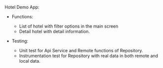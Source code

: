 Hotel Demo App:
- Functions:
    + List of hotel with filter options in the main screen
    + Detail hotel with detail information.
    
- Testing:
    + Unit test for Api Service and Remote functions of Repository.
    + Instrumentation test for Repository with real data in both remote and local data.